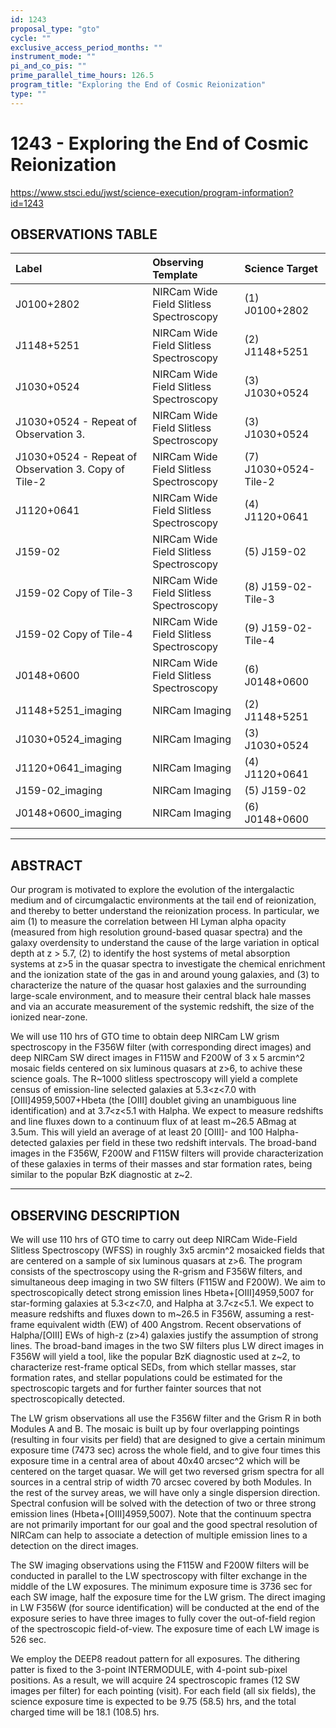 ```yaml
---
id: 1243
proposal_type: "gto"
cycle: ""
exclusive_access_period_months: ""
instrument_mode: ""
pi_and_co_pis: ""
prime_parallel_time_hours: 126.5
program_title: "Exploring the End of Cosmic Reionization"
type: ""
---
```

# 1243 - Exploring the End of Cosmic Reionization
https://www.stsci.edu/jwst/science-execution/program-information?id=1243
## OBSERVATIONS TABLE
| Label                                     | Observing Template                   | Science Target          |
| :---------------------------------------- | :----------------------------------- | :---------------------- |
| J0100+2802                                | NIRCam Wide Field Slitless Spectroscopy | (1) J0100+2802          |
| J1148+5251                                | NIRCam Wide Field Slitless Spectroscopy | (2) J1148+5251          |
| J1030+0524                                | NIRCam Wide Field Slitless Spectroscopy | (3) J1030+0524          |
| J1030+0524 - Repeat of Observation 3.     | NIRCam Wide Field Slitless Spectroscopy | (3) J1030+0524          |
| J1030+0524 - Repeat of Observation 3. Copy of Tile-2 | NIRCam Wide Field Slitless Spectroscopy | (7) J1030+0524-Tile-2   |
| J1120+0641                                | NIRCam Wide Field Slitless Spectroscopy | (4) J1120+0641          |
| J159-02                                   | NIRCam Wide Field Slitless Spectroscopy | (5) J159-02             |
| J159-02 Copy of Tile-3                    | NIRCam Wide Field Slitless Spectroscopy | (8) J159-02-Tile-3      |
| J159-02 Copy of Tile-4                    | NIRCam Wide Field Slitless Spectroscopy | (9) J159-02-Tile-4      |
| J0148+0600                                | NIRCam Wide Field Slitless Spectroscopy | (6) J0148+0600          |
| J1148+5251_imaging                        | NIRCam Imaging                       | (2) J1148+5251          |
| J1030+0524_imaging                        | NIRCam Imaging                       | (3) J1030+0524          |
| J1120+0641_imaging                        | NIRCam Imaging                       | (4) J1120+0641          |
| J159-02_imaging                           | NIRCam Imaging                       | (5) J159-02             |
| J0148+0600_imaging                        | NIRCam Imaging                       | (6) J0148+0600          |

---

## ABSTRACT

Our program is motivated to explore the evolution of the intergalactic medium and of circumgalactic environments at the tail end of reionization, and thereby to better understand the reionization process. In particular, we aim (1) to measure the correlation between HI Lyman alpha opacity (measured from high resolution ground-based quasar spectra) and the galaxy overdensity to understand the cause of the large variation in optical depth at z > 5.7, (2) to identify the host systems of metal absorption systems at z>5 in the quasar spectra to investigate the chemical enrichment and the ionization state of the gas in and around young galaxies, and (3) to characterize the nature of the quasar host galaxies and the surrounding large-scale environment, and to measure their central black hale masses and via an accurate measurement of the systemic redshift, the size of the ionized near-zone.

We will use 110 hrs of GTO time to obtain deep NIRCam LW grism spectroscopy in the F356W filter (with corresponding direct images) and deep NIRCam SW direct images in F115W and F200W of 3 x 5 arcmin^2 mosaic fields centered on six luminous quasars at z>6, to achive these science goals. The R~1000 slitless spectroscopy will yield a complete census of emission-line selected galaxies at 5.3<z<7.0 with [OIII]4959,5007+Hbeta (the [OIII] doublet giving an unambiguous line identification) and at 3.7<z<5.1 with Halpha. We expect to measure redshifts and line fluxes down to a continuum flux of at least m~26.5 ABmag at 3.5um. This will yield an average of at least 20 [OIII]- and 100 Halpha-detected galaxies per field in these two redshift intervals. The broad-band images in the F356W, F200W and F115W filters will provide characterization of these galaxies in terms of their masses and star formation rates, being similar to the popular BzK diagnostic at z~2.

---

## OBSERVING DESCRIPTION

We will use 110 hrs of GTO time to carry out deep NIRCam Wide-Field Slitless Spectroscopy (WFSS) in roughly 3x5 arcmin^2 mosaicked fields that are centered on a sample of six luminous quasars at z>6. The program consists of the spectroscopy using the R-grism and F356W filters, and simultaneous deep imaging in two SW filters (F115W and F200W). We aim to spectroscopically detect strong emission lines Hbeta+[OIII]4959,5007 for star-forming galaxies at 5.3<z<7.0, and Halpha at 3.7<z<5.1. We expect to measure redshifts and fluxes down to m~26.5 in F356W, assuming a rest-frame equivalent width (EW) of 400 Angstrom. Recent observations of Halpha/[OIII] EWs of high-z (z>4) galaxies justify the assumption of strong lines. The broad-band images in the two SW filters plus LW direct images in F356W will yield a tool, like the popular BzK diagnostic used at z~2, to characterize rest-frame optical SEDs, from which stellar masses, star formation rates, and stellar populations could be estimated for the spectroscopic targets and for further fainter sources that not spectroscopically detected.

The LW grism observations all use the F356W filter and the Grism R in both Modules A and B. The mosaic is built up by four overlapping pointings (resulting in four visits per field) that are designed to give a certain minimum exposure time (7473 sec) across the whole field, and to give four times this exposure time in a central area of about 40x40 arcsec^2 which will be centered on the target quasar. We will get two reversed grism spectra for all sources in a central strip of width 70 arcsec covered by both Modules. In the rest of the survey areas, we will have only a single dispersion direction. Spectral confusion will be solved with the detection of two or three strong emission lines (Hbeta+[OIII]4959,5007). Note that the continuum spectra are not primarily important for our goal and the good spectral resolution of NIRCam can help to associate a detection of multiple emission lines to a detection on the direct images.

The SW imaging observations using the F115W and F200W filters will be conducted in parallel to the LW spectroscopy with filter exchange in the middle of the LW exposures. The minimum exposure time is 3736 sec for each SW image, half the exposure time for the LW grism. The direct imaging in LW F356W (for source identification) will be conducted at the end of the exposure series to have three images to fully cover the out-of-field region of the spectroscopic field-of-view. The exposure time of each LW image is 526 sec.

We employ the DEEP8 readout pattern for all exposures. The dithering patter is fixed to the 3-point INTERMODULE, with 4-point sub-pixel positions. As a result, we will acquire 24 spectroscopic frames (12 SW images per filter) for each pointing (visit). For each field (all six fields), the science exposure time is expected to be 9.75 (58.5) hrs, and the total charged time will be 18.1 (108.5) hrs.